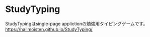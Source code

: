 # StudyTyping
StudyTypingはsingle-page applictionの勉強用タイピングゲームです。
https://hailmoisten.github.io/StudyTyping/
